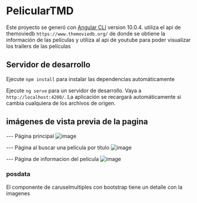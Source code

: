# PelicularTMD

Este proyecto se generó con  [Angular CLI](https://github.com/angular/angular-cli) version 10.0.4.
utiliza el api de themoviedb `https://www.themoviedb.org/` de donde se obtiene la información de las películas y utiliza al api de youtube para poder visualizar los trailers de las películas 

## Servidor de desarrollo

Ejecute `npm install` para instalar las dependencias automáticamente 

Ejecute  `ng serve` para un servidor de desarrollo. Vaya a `http://localhost:4200/`. La aplicación se recargará automáticamente si cambia cualquiera de los archivos de origen.

## imágenes de vista previa de la pagina 
--- Página principal 
![image](https://user-images.githubusercontent.com/68248332/169864027-59c8abdd-c4b7-47ef-a5a6-62f1c02b7306.png)


--- Página al buscar una película por título
![image](https://user-images.githubusercontent.com/68248332/169863975-e4dee8be-ffbf-4ac0-a535-fc0b8b7b2db7.png)

--- Página de informacion del pelicula
![image](https://user-images.githubusercontent.com/68248332/178327800-a46d8223-b0e2-4940-a73f-e22bf9c97c7f.png)

### posdata
El componente de caruselmultiples con bootstrap tiene un detalle con la imagenes
